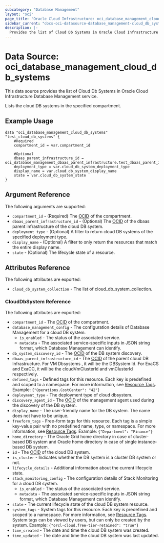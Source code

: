 ```yaml
---
subcategory: "Database Management"
layout: "oci"
page_title: "Oracle Cloud Infrastructure: oci_database_management_cloud_db_systems"
sidebar_current: "docs-oci-datasource-database_management-cloud_db_systems"
description: |-
  Provides the list of Cloud Db Systems in Oracle Cloud Infrastructure Database Management service
---
```


# Data Source: oci_database_management_cloud_db_systems
This data source provides the list of Cloud Db Systems in Oracle Cloud Infrastructure Database Management service.

Lists the cloud DB systems in the specified compartment.

## Example Usage

```hcl
data "oci_database_management_cloud_db_systems" "test_cloud_db_systems" {
	#Required
	compartment_id = var.compartment_id

	#Optional
	dbaas_parent_infrastructure_id = oci_database_management_dbaas_parent_infrastructure.test_dbaas_parent_infrastructure.id
	deployment_type = var.cloud_db_system_deployment_type
	display_name = var.cloud_db_system_display_name
	state = var.cloud_db_system_state
}
```

## Argument Reference

The following arguments are supported:

* `compartment_id` - (Required) The [OCID](https://docs.cloud.oracle.com/iaas/Content/General/Concepts/identifiers.htm) of the compartment.
* `dbaas_parent_infrastructure_id` - (Optional) The [OCID](https://docs.cloud.oracle.com/iaas/Content/General/Concepts/identifiers.htm) of the dbaas parent infrastructure of the cloud DB system.
* `deployment_type` - (Optional) A filter to return cloud DB systems of the specified deployment type.
* `display_name` - (Optional) A filter to only return the resources that match the entire display name.
* `state` - (Optional) The lifecycle state of a resource.


## Attributes Reference

The following attributes are exported:

* `cloud_db_system_collection` - The list of cloud_db_system_collection.

### CloudDbSystem Reference

The following attributes are exported:

* `compartment_id` - The [OCID](https://docs.cloud.oracle.com/iaas/Content/General/Concepts/identifiers.htm) of the compartment.
* `database_management_config` - The configuration details of Database Management for a cloud DB system.
	* `is_enabled` - The status of the associated service.
	* `metadata` - The associated service-specific inputs in JSON string format, which Database Management can identify.
* `db_system_discovery_id` - The [OCID](https://docs.cloud.oracle.com/iaas/Content/General/Concepts/identifiers.htm) of the DB system discovery.
* `dbaas_parent_infrastructure_id` - The [OCID](https://docs.cloud.oracle.com/iaas/Content/General/Concepts/identifiers.htm) of the parent cloud DB Infrastructure. For VM Dbsystems , it will be the DBSystem Id. For ExaCS and ExaCC,  it will be the cloudVmClusterId and vmClusterId respectively. 
* `defined_tags` - Defined tags for this resource. Each key is predefined and scoped to a namespace. For more information, see [Resource Tags](https://docs.cloud.oracle.com/iaas/Content/General/Concepts/resourcetags.htm). Example: `{"Operations.CostCenter": "42"}` 
* `deployment_type` - The deployment type of cloud dbsystem.
* `discovery_agent_id` - The [OCID](https://docs.cloud.oracle.com/iaas/Content/General/Concepts/identifiers.htm) of the management agent used during the discovery of the DB system.
* `display_name` - The user-friendly name for the DB system. The name does not have to be unique.
* `freeform_tags` - Free-form tags for this resource. Each tag is a simple key-value pair with no predefined name, type, or namespace. For more information, see [Resource Tags](https://docs.cloud.oracle.com/iaas/Content/General/Concepts/resourcetags.htm). Example: `{"Department": "Finance"}` 
* `home_directory` - The Oracle Grid home directory in case of cluster-based DB system and Oracle home directory in case of single instance-based DB system. 
* `id` - The [OCID](https://docs.cloud.oracle.com/iaas/Content/General/Concepts/identifiers.htm) of the cloud DB system.
* `is_cluster` - Indicates whether the DB system is a cluster DB system or not.
* `lifecycle_details` - Additional information about the current lifecycle state.
* `stack_monitoring_config` - The configuration details of Stack Monitoring for a cloud DB system.
	* `is_enabled` - The status of the associated service.
	* `metadata` - The associated service-specific inputs in JSON string format, which Database Management can identify.
* `state` - The current lifecycle state of the cloud DB system resource.
* `system_tags` - System tags for this resource. Each key is predefined and scoped to a namespace. For more information, see [Resource Tags](https://docs.cloud.oracle.com/iaas/Content/General/Concepts/resourcetags.htm). System tags can be viewed by users, but can only be created by the system.  Example: `{"orcl-cloud.free-tier-retained": "true"}` 
* `time_created` - The date and time the cloud DB system was created.
* `time_updated` - The date and time the cloud DB system was last updated.

